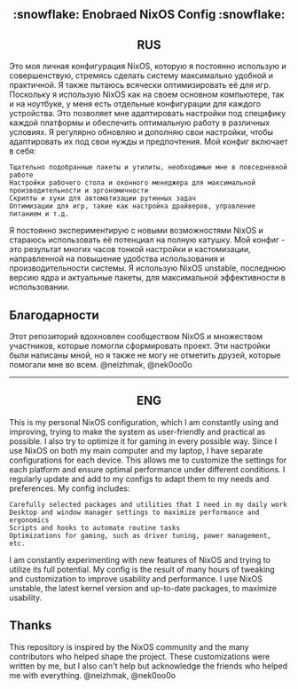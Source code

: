 <h2 align="center">:snowflake: Enobraed NixOS Config :snowflake:</h2>

<h2 align="center">RUS</h2>

Это моя личная конфигурация NixOS, которую я постоянно использую и совершенствую, стремясь сделать систему максимально удобной и практичной. Я также пытаюсь всячески оптимизировать её для игр. Поскольку я использую NixOS как на своем основном компьютере, так и на ноутбуке, у меня есть отдельные конфигурации для каждого устройства. Это позволяет мне адаптировать настройки под специфику каждой платформы и обеспечить оптимальную работу в различных условиях. Я регулярно обновляю и дополняю свои настройки, чтобы адаптировать их под свои нужды и предпочтения. Мой конфиг включает в себя:

    Тщательно подобранные пакеты и утилиты, необходимые мне в повседневной работе
    Настройки рабочего стола и оконного менеджера для максимальной производительности и эргономичности
    Скрипты и хуки для автоматизации рутинных задач
    Оптимизации для игр, такие как настройка драйверов, управление питанием и т.д.

Я постоянно экспериментирую с новыми возможностями NixOS и стараюсь использовать её потенциал на полную катушку. Мой конфиг - это результат многих часов тонкой настройки и кастомизации, направленной на повышение удобства использования и производительности системы. Я использую NixOS unstable, последнюю версию ядра и актуальные пакеты, для максимальной эффективности в использовании.

## Благодарности
Этот репозиторий вдохновлен сообществом NixOS и множеством участников, которые помогли сформировать проект.
Эти настройки были написаны мной, но я также не могу не отметить друзей, которые помогали мне во всем.
@neizhmak, @nek0oo0o

---
<h2 align="center">ENG</h2>

This is my personal NixOS configuration, which I am constantly using and improving, trying to make the system as user-friendly and practical as possible. I also try to optimize it for gaming in every possible way. Since I use NixOS on both my main computer and my laptop, I have separate configurations for each device. This allows me to customize the settings for each platform and ensure optimal performance under different conditions. I regularly update and add to my configs to adapt them to my needs and preferences. My config includes:

    Carefully selected packages and utilities that I need in my daily work
    Desktop and window manager settings to maximize performance and ergonomics
    Scripts and hooks to automate routine tasks
    Optimizations for gaming, such as driver tuning, power management, etc.

I am constantly experimenting with new features of NixOS and trying to utilize its full potential. My config is the result of many hours of tweaking and customization to improve usability and performance. I use NixOS unstable, the latest kernel version and up-to-date packages, to maximize usability.

## Thanks
This repository is inspired by the NixOS community and the many contributors who helped shape the project.
These customizations were written by me, but I also can't help but acknowledge the friends who helped me with everything.
@neizhmak, @nek0oo0o

